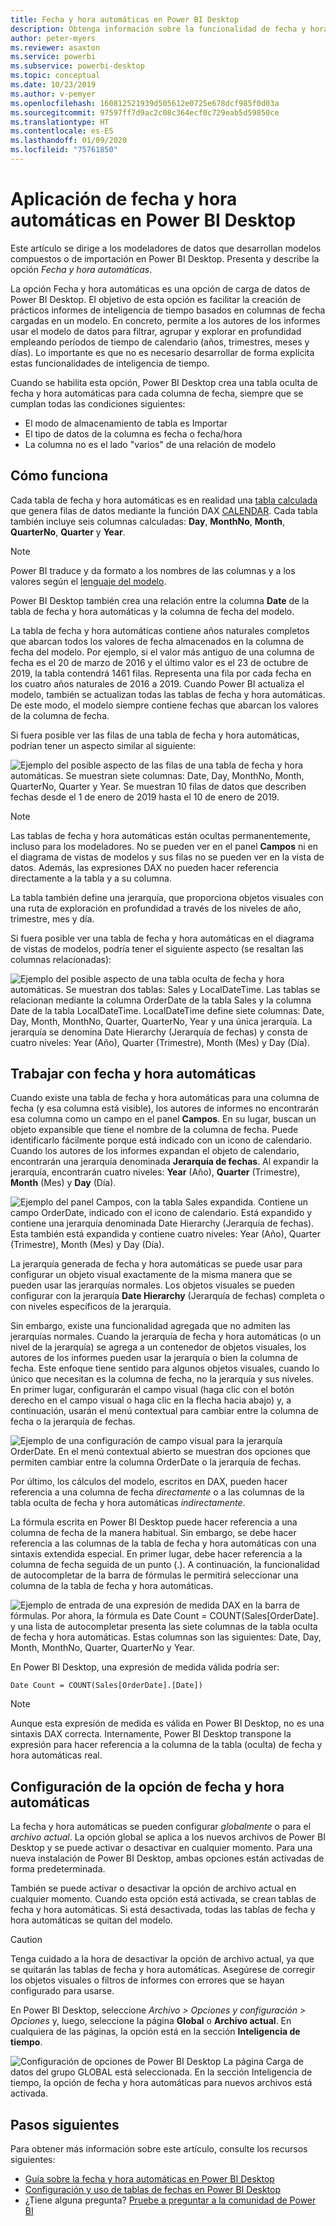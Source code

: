 ```yaml
---
title: Fecha y hora automáticas en Power BI Desktop
description: Obtenga información sobre la funcionalidad de fecha y hora automáticas en Power BI Desktop.
author: peter-myers
ms.reviewer: asaxton
ms.service: powerbi
ms.subservice: powerbi-desktop
ms.topic: conceptual
ms.date: 10/23/2019
ms.author: v-pemyer
ms.openlocfilehash: 160812521939d505612e0725e678dcf985f0d03a
ms.sourcegitcommit: 97597ff7d9ac2c08c364ecf0c729eab5d59850ce
ms.translationtype: HT
ms.contentlocale: es-ES
ms.lasthandoff: 01/09/2020
ms.locfileid: "75761850"
---
```

# <a name="apply-auto-datetime-in-power-bi-desktop"></a>Aplicación de fecha y hora automáticas en Power BI Desktop

Este artículo se dirige a los modeladores de datos que desarrollan modelos compuestos o de importación en Power BI Desktop. Presenta y describe la opción _Fecha y hora automáticas_.

La opción Fecha y hora automáticas es una opción de carga de datos de Power BI Desktop. El objetivo de esta opción es facilitar la creación de prácticos informes de inteligencia de tiempo basados en columnas de fecha cargadas en un modelo. En concreto, permite a los autores de los informes usar el modelo de datos para filtrar, agrupar y explorar en profundidad empleando períodos de tiempo de calendario (años, trimestres, meses y días). Lo importante es que no es necesario desarrollar de forma explícita estas funcionalidades de inteligencia de tiempo.

Cuando se habilita esta opción, Power BI Desktop crea una tabla oculta de fecha y hora automáticas para cada columna de fecha, siempre que se cumplan todas las condiciones siguientes:

- El modo de almacenamiento de tabla es Importar
- El tipo de datos de la columna es fecha o fecha/hora
- La columna no es el lado "varios" de una relación de modelo

## <a name="how-it-works"></a>Cómo funciona

Cada tabla de fecha y hora automáticas es en realidad una [tabla calculada](desktop-calculated-tables.md) que genera filas de datos mediante la función DAX [CALENDAR](/dax/calendar-function-dax). Cada tabla también incluye seis columnas calculadas: **Day**, **MonthNo**, **Month**, **QuarterNo**, **Quarter** y **Year**.

> [!NOTE]
> Power BI traduce y da formato a los nombres de las columnas y a los valores según el [lenguaje del modelo](supported-languages-countries-regions.md#choose-the-language-for-the-model-in-power-bi-desktop).

Power BI Desktop también crea una relación entre la columna **Date** de la tabla de fecha y hora automáticas y la columna de fecha del modelo.

La tabla de fecha y hora automáticas contiene años naturales completos que abarcan todos los valores de fecha almacenados en la columna de fecha del modelo. Por ejemplo, si el valor más antiguo de una columna de fecha es el 20 de marzo de 2016 y el último valor es el 23 de octubre de 2019, la tabla contendrá 1461 filas. Representa una fila por cada fecha en los cuatro años naturales de 2016 a 2019. Cuando Power BI actualiza el modelo, también se actualizan todas las tablas de fecha y hora automáticas. De este modo, el modelo siempre contiene fechas que abarcan los valores de la columna de fecha.

Si fuera posible ver las filas de una tabla de fecha y hora automáticas, podrían tener un aspecto similar al siguiente:

![Ejemplo del posible aspecto de las filas de una tabla de fecha y hora automáticas. Se muestran siete columnas: Date, Day, MonthNo, Month, QuarterNo, Quarter y Year. Se muestran 10 filas de datos que describen fechas desde el 1 de enero de 2019 hasta el 10 de enero de 2019.](media/desktop-auto-date-time/auto-date-time-hidden-table-example-rows.png)

> [!NOTE]
> Las tablas de fecha y hora automáticas están ocultas permanentemente, incluso para los modeladores. No se pueden ver en el panel **Campos** ni en el diagrama de vistas de modelos y sus filas no se pueden ver en la vista de datos. Además, las expresiones DAX no pueden hacer referencia directamente a la tabla y a su columna.

La tabla también define una jerarquía, que proporciona objetos visuales con una ruta de exploración en profundidad a través de los niveles de año, trimestre, mes y día.

Si fuera posible ver una tabla de fecha y hora automáticas en el diagrama de vistas de modelos, podría tener el siguiente aspecto (se resaltan las columnas relacionadas):

![Ejemplo del posible aspecto de una tabla oculta de fecha y hora automáticas. Se muestran dos tablas: Sales y LocalDateTime. Las tablas se relacionan mediante la columna OrderDate de la tabla Sales y la columna Date de la tabla LocalDateTime. LocalDateTime define siete columnas: Date, Day, Month, MonthNo, Quarter, QuarterNo, Year y una única jerarquía. La jerarquía se denomina Date Hierarchy (Jerarquía de fechas) y consta de cuatro niveles: Year (Año), Quarter (Trimestre), Month (Mes) y Day (Día).](media/desktop-auto-date-time/auto-date-time-hidden-table-example-diagram.png)

## <a name="work-with-auto-datetime"></a>Trabajar con fecha y hora automáticas

Cuando existe una tabla de fecha y hora automáticas para una columna de fecha (y esa columna está visible), los autores de informes no encontrarán esa columna como un campo en el panel **Campos**. En su lugar, buscan un objeto expansible que tiene el nombre de la columna de fecha. Puede identificarlo fácilmente porque está indicado con un icono de calendario. Cuando los autores de los informes expandan el objeto de calendario, encontrarán una jerarquía denominada **Jerarquía de fechas**. Al expandir la jerarquía, encontrarán cuatro niveles: **Year** (Año), **Quarter** (Trimestre), **Month** (Mes) y **Day** (Día).

![Ejemplo del panel Campos, con la tabla Sales expandida. Contiene un campo OrderDate, indicado con el icono de calendario. Está expandido y contiene una jerarquía denominada Date Hierarchy (Jerarquía de fechas). Esta también está expandida y contiene cuatro niveles: Year (Año), Quarter (Trimestre), Month (Mes) y Day (Día).](media/desktop-auto-date-time/auto-date-time-fields-pane-example.png)

La jerarquía generada de fecha y hora automáticas se puede usar para configurar un objeto visual exactamente de la misma manera que se pueden usar las jerarquías normales. Los objetos visuales se pueden configurar con la jerarquía **Date Hierarchy** (Jerarquía de fechas) completa o con niveles específicos de la jerarquía.

Sin embargo, existe una funcionalidad agregada que no admiten las jerarquías normales. Cuando la jerarquía de fecha y hora automáticas (o un nivel de la jerarquía) se agrega a un contenedor de objetos visuales, los autores de los informes pueden usar la jerarquía o bien la columna de fecha. Este enfoque tiene sentido para algunos objetos visuales, cuando lo único que necesitan es la columna de fecha, no la jerarquía y sus niveles. En primer lugar, configurarán el campo visual (haga clic con el botón derecho en el campo visual o haga clic en la flecha hacia abajo) y, a continuación, usarán el menú contextual para cambiar entre la columna de fecha o la jerarquía de fechas.

![Ejemplo de una configuración de campo visual para la jerarquía OrderDate. En el menú contextual abierto se muestran dos opciones que permiten cambiar entre la columna OrderDate o la jerarquía de fechas.](media/desktop-auto-date-time/auto-date-time-configure-visuals-fields.png)

Por último, los cálculos del modelo, escritos en DAX, pueden hacer referencia a una columna de fecha _directamente_ o a las columnas de la tabla oculta de fecha y hora automáticas _indirectamente_.

La fórmula escrita en Power BI Desktop puede hacer referencia a una columna de fecha de la manera habitual. Sin embargo, se debe hacer referencia a las columnas de la tabla de fecha y hora automáticas con una sintaxis extendida especial. En primer lugar, debe hacer referencia a la columna de fecha seguida de un punto (.). A continuación, la funcionalidad de autocompletar de la barra de fórmulas le permitirá seleccionar una columna de la tabla de fecha y hora automáticas.

![Ejemplo de entrada de una expresión de medida DAX en la barra de fórmulas. Por ahora, la fórmula es Date Count = COUNT(Sales[OrderDate]. y una lista de autocompletar presenta las siete columnas de la tabla oculta de fecha y hora automáticas. Estas columnas son las siguientes: Date, Day, Month, MonthNo, Quarter, QuarterNo y Year.](media/desktop-auto-date-time/auto-date-time-dax-auto-complete.png)

En Power BI Desktop, una expresión de medida válida podría ser:

```dax
Date Count = COUNT(Sales[OrderDate].[Date])
```

> [!NOTE]
> Aunque esta expresión de medida es válida en Power BI Desktop, no es una sintaxis DAX correcta. Internamente, Power BI Desktop transpone la expresión para hacer referencia a la columna de la tabla (oculta) de fecha y hora automáticas real.

## <a name="configure-auto-datetime-option"></a>Configuración de la opción de fecha y hora automáticas

La fecha y hora automáticas se pueden configurar _globalmente_ o para el _archivo actual_. La opción global se aplica a los nuevos archivos de Power BI Desktop y se puede activar o desactivar en cualquier momento. Para una nueva instalación de Power BI Desktop, ambas opciones están activadas de forma predeterminada.

También se puede activar o desactivar la opción de archivo actual en cualquier momento. Cuando esta opción está activada, se crean tablas de fecha y hora automáticas. Si está desactivada, todas las tablas de fecha y hora automáticas se quitan del modelo.

> [!CAUTION]
> Tenga cuidado a la hora de desactivar la opción de archivo actual, ya que se quitarán las tablas de fecha y hora automáticas. Asegúrese de corregir los objetos visuales o filtros de informes con errores que se hayan configurado para usarse.

En Power BI Desktop, seleccione _Archivo > Opciones y configuración > Opciones_ y, luego, seleccione la página **Global** o **Archivo actual**. En cualquiera de las páginas, la opción está en la sección **Inteligencia de tiempo**.

![Configuración de opciones de Power BI Desktop La página Carga de datos del grupo GLOBAL está seleccionada. En la sección Inteligencia de tiempo, la opción de fecha y hora automáticas para nuevos archivos está activada.](media/desktop-auto-date-time/auto-date-time-configure-global-options.png)

## <a name="next-steps"></a>Pasos siguientes

Para obtener más información sobre este artículo, consulte los recursos siguientes:

- [Guía sobre la fecha y hora automáticas en Power BI Desktop](guidance/auto-date-time.md)
- [Configuración y uso de tablas de fechas en Power BI Desktop](desktop-date-tables.md)
- ¿Tiene alguna pregunta? [Pruebe a preguntar a la comunidad de Power BI](https://community.powerbi.com/)
